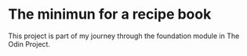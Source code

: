 # The minimun for a recipe book

This project is part of my journey through the foundation module in The Odin Project.
